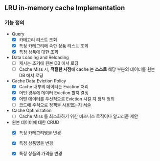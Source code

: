 ## LRU in-memory cache Implementation

### 기능 정의

- Query
    - [X] 카테고리 리스트 조회
    - [X] 특정 카테고리에 속한 상품 리스트 조회
    - [X] 특정 상품에 대한 조회

- Data Loading and Reloading
    - [ ] 캐시는 초기에 원본 DB 에서 로딩
    - [ ] Cache Miss 시, **적절한 시점**에 cache 는 **스스로** 해당 부분의 데이터를 원본 DB 에서 로딩

- Cache Data Eviction Policy
    - [X] Cache 내부의 데이터는 Eviction 처리
    - [X] 어떤 경우에 데이터 Eviction 할지 결정
    - [X] 어떤 데이터를 우선적으로 Eviction 시킬 지 정책 정의
    - [ ] 코드에 주석으로 정책을 사용했는지 서술

- Cache Optimization
    - [ ] Cache Miss 를 최소화하기 위한 비즈니스 로직이나 알고리즘 제안

- 원본 데이터에 대한 CRUD
    - [X] 특정 카테고리명을 변경
    - [X] 특정 상품명을 변경
    - [X] 특정 상품의 가격을 변경
        

